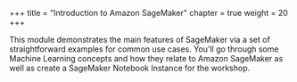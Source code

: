 +++
title = "Introduction to Amazon SageMaker"
chapter = true
weight = 20
+++

This module demonstrates the main features of SageMaker via a set of straightforward examples for common use cases. You'll go through some Machine Learning concepts and how they relate to Amazon SageMaker as well as create a SageMaker Notebook Instance for the workshop.
